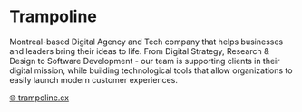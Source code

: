 # Trampoline

Montreal-based Digital Agency and Tech company that helps businesses and leaders bring their ideas to life. From Digital Strategy, Research & Design to Software Development - our team is supporting clients in their digital mission, while building technological tools that allow organizations to easily launch modern customer experiences.

[:globe_with_meridians: trampoline.cx](https://trampoline.cx/)

